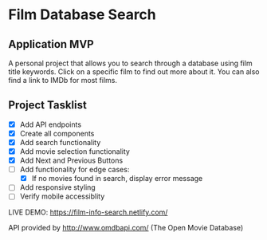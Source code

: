 # Film Database Search

## Application MVP
A personal project that allows you to search through a database using film title keywords. Click on a specific film to find out more about it. You can also find a link to IMDb for most films.

## Project Tasklist
- [x] Add API endpoints
- [x] Create all components
- [x] Add search functionality
- [x] Add movie selection functionality
- [x] Add Next and Previous Buttons
- [ ] Add functionality for edge cases:
    - [x] If no movies found in search, display error message
- [ ] Add responsive styling
- [ ] Verify mobile accessiblity

LIVE DEMO: https://film-info-search.netlify.com/

API provided by http://www.omdbapi.com/ (The Open Movie Database)
